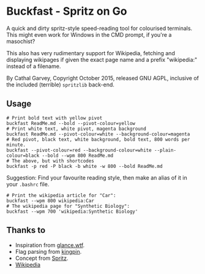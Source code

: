 # Buckfast - Spritz on Go
A quick and dirty spritz-style speed-reading tool for colourised terminals. This might even work for Windows in the CMD prompt, if you're a masochist?

This also has very rudimentary support for Wikipedia, fetching and displaying wikipages if given the exact page name and a prefix "wikipedia:" instead of a filename.

By Cathal Garvey, Copyright October 2015, released GNU AGPL, inclusive of the included (terrible) `spritzlib` back-end.

## Usage
```
# Print bold text with yellow pivot
buckfast ReadMe.md --bold --pivot-colour=yellow
# Print white text, white pivot, magenta background
buckfast ReadMe.md --pivot-colour=white --background-colour=magenta
# Red pivot, black text, white background, bold text, 800 words per minute.
buckfast --pivot-colour=red --background-colour=white --plain-colour=black --bold --wpm 800 ReadMe.md
# The above, but with shortcodes
buckfast -p red -P black -b white -w 800 --bold ReadMe.md
```

Suggestion: Find your favourite reading style, then make an alias of it in your `.bashrc` file.

```
# Print the wikipedia article for "Car":
buckfast --wpm 800 wikipedia:Car
# The wikipedia page for "Synthetic Biology":
buckfast --wpm 700 'wikipedia:Synthetic Biology'
```

## Thanks to
* Inspiration from [glance.wtf](http://glance.wtf).
* Flag parsing from [kingpin](https://github.com/alecthomas/kingpin).
* Concept from [Spritz](http://www.spritzinc.com/the-science/).
* [Wikipedia](https://wikipedia.org)
